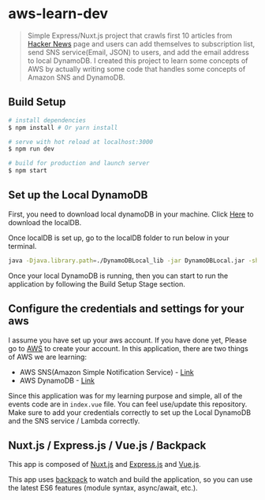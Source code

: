 # aws-learn-dev

> Simple Express/Nuxt.js project that crawls first 10 articles from [Hacker News](https://news.ycombinator.com) page and users can add themselves to subscription list, send SNS service(Email, JSON) to users, and add the email address to local DynamoDB. I created this project to learn some concepts of AWS by actually writing some code that handles some concepts of Amazon SNS and DynamoDB.

## Build Setup

``` bash
# install dependencies
$ npm install # Or yarn install

# serve with hot reload at localhost:3000
$ npm run dev

# build for production and launch server
$ npm start
```

## Set up the Local DynamoDB
First, you need to download local dynamoDB in your machine. Click [Here](http://docs.aws.amazon.com/amazondynamodb/latest/developerguide/DynamoDBLocal.html) to download the localDB.

Once localDB is set up, go to the localDB folder to run below in your terminal.

```bash
java -Djava.library.path=./DynamoDBLocal_lib -jar DynamoDBLocal.jar -sharedDb
```

Once your local DynamoDB is running, then you can start to run the application by following the Build Setup Stage section.

## Configure the credentials and settings for your aws
I assume you have set up your aws account. If you have done yet, Please go to [AWS](aws.amazon.com/getting-started/) to create your account. In this application, there are two things of AWS we are learning:

- AWS SNS(Amazon Simple Notification Service) - [Link](https://aws.amazon.com/sns/)
- AWS DynamoDB - [Link](https://aws.amazon.com/dynamodb/)

Since this application was for my learning purpose and simple, all of the events code are in `index.vue` file. You can feel use/update this repository. Make sure to add your credentials correctly to set up the Local DynamoDB and the SNS service / Lambda correctly.

## Nuxt.js / Express.js / Vue.js / Backpack

This app is composed of [Nuxt.js](https://github.com/nuxt/nuxt.js) and [Express.js](http://expressjs.com/) and
[Vue.js](https://vuejs.org/).

This app uses [backpack](https://github.com/palmerhq/backpack) to watch and build the application, so you can use the latest ES6 features (module syntax, async/await, etc.).
